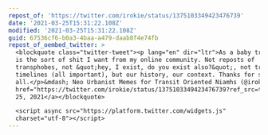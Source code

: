 ```yaml
---
repost_of: 'https://twitter.com/irokie/status/1375103349423476739'
date: '2021-03-25T15:31:22.108Z'
modified: '2021-03-25T15:31:22.108Z'
guid: 67536cf6-b0a3-4baa-a479-daab8f4e74fb
repost_of_oembed_twitter: >
  <blockquote class="twitter-tweet"><p lang="en" dir="ltr">As a baby trans, this
  is the sort of shit I want from my online community. Not reposts of
  transphobes, not &quot;hey, I exist, do you exist also?&quot;, not transition
  timelines (all important), but our history, our context. Thanks for sharing,
  all.</p>&mdash; Neo Urbanist Memes for Transit Oriented Niamhs (@irokie) <a
  href="https://twitter.com/irokie/status/1375103349423476739?ref_src=twsrc%5Etfw">March
  25, 2021</a></blockquote>

  <script async src="https://platform.twitter.com/widgets.js"
  charset="utf-8"></script>
---
```

 
